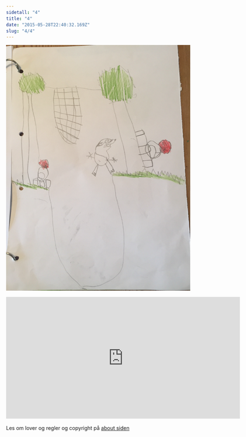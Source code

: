 ```yaml
---
sidetall: "4"
title: "4"
date: "2015-05-28T22:40:32.169Z"
slug: "4/4"
---
```

![GliseGeir Grevling & Herr Havre Rev](./Amund1.png)


<iframe src="https://docs.google.com/forms/d/e/1FAIpQLSdaU1qxlU76iRXUClnxtVycECOt0wqjnCQ8tT6mIzPJxbwDUg/viewform?embedded=true" width="640" height="333" frameborder="0" marginheight="0" marginwidth="0">Loading...</iframe>


<!--
![Geir Gliser'n Grevling & Herr Havre Rev](./image002.jpg)
##Her er dine tegninger:

![XX_side_x_](./x.png)

![XX_side_x_](./x.png)

![XX_side_x_](./x.png)


##Tusen takk
for at du var dugnadsdeltager og lastet opp en tegning til vår felles [Gatsby barnebokbutikk](https://www.gatsbyjs.org/tutorial/).

Hilsen Lillian 🦄 og Ola 😺 i laboraturiet i det bittelille Hvite Hus på Rodeløkka, Oslo, Norway, Earth, next to Venus.

Last opp en tegning til, men husk at Lillian 🦄 og Ola 😺 må lime inn tegningen din før den blir synlig på internett.


<iframe src="https://docs.google.com/forms/d/e/1FAIpQLSdaU1qxlU76iRXUClnxtVycECOt0wqjnCQ8tT6mIzPJxbwDUg/viewform?embedded=true" width="640" height="668" frameborder="0" marginheight="0" marginwidth="0">Loading...</iframe>
-->
Les om lover og regler og copyright
på [about siden](/about/)


<!--
I have made many books about well-behaved people. Now, for a change, I am going to make a story about two disagreeable people, called Geir Grevling and Herr Havre Rev.

Nobody could call Herr Havre Rev "nice." The rabbits could not bear him; they could smell him half a mile off. He was of a wandering habit and he had foxey whiskers; they never knew where he would be next.


One day he was living in a stick-house in the coppice, causing terror to the family of gamle bestefar Benjamin Bouncer. -->
